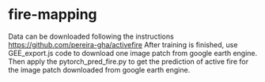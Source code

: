 # fire-mapping
Data can be downloaded following the instructions https://github.com/pereira-gha/activefire
After training is finished, use GEE_export.js code to download one image patch from google earth engine.
Then apply the pytorch_pred_fire.py to get the prediction of active fire for the image patch downloaded from google earth engine.
